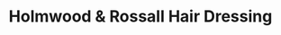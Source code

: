 ---
title: "Holmwood & Rossall Hair Dressing"
url: /christchurch/holmwood-and-rossall-hair-dressing/
shop: hairdresser
---